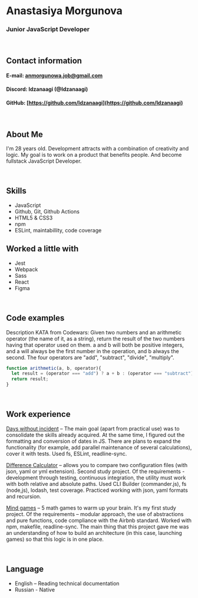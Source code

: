 # Anastasiya Morgunova
### Junior JavaScript Developer
<br>

## Contact information
#### E-mail: anmorgunowa.job@gmail.com
#### Discord: Idzanaagi (@Idzanaagi)
#### GitHub: [https://github.com/Idzanaagi](https://github.com/Idzanaagi)

<br>

## About Me
I'm 28 years old. Development attracts with a combination of creativity and logic. My goal is to work on a product that benefits people. And become fullstack JavaScript Developer. 

<br>

## Skills
- JavaScript
- Github, Git, Github Actions
- HTML5 & CSS3
- npm
- ESLint, maintabillity, code coverage

## Worked a little with
- Jest
- Webpack
- Sass
- React
- Figma

<br>

## Code examples
Description KATA from Codewars: Given two numbers and an arithmetic operator (the name of it, as a string), return the result of the two numbers having that operator used on them. a and b will both be positive integers, and a will always be the first number in the operation, and b always the second. The four operators are "add", "subtract", "divide", "multiply". 

```javascript
function arithmetic(a, b, operator){
  let result = (operator === "add") ? a + b : (operator === "subtract") ? a - b : (operator === "multiply") ? a * b : a / b;
  return result;
}
```

<br>

## Work experience

[Days without incident](https://github.com/Idzanaagi/daysWithoutIncident) – The main goal (apart from practical use) was to consolidate the skills already acquired. At the same time, I figured out the formatting and conversion of dates in JS. There are plans to expand the functionality (for example, add parallel maintenance of several calculations), cover it with tests. Used fs, ESLint, readline-sync.

[Difference Calculator](https://github.com/Idzanaagi/frontend-project-lvl2) – allows you to compare two configuration files (with json, yaml or yml extension). Second study project. Of the requirements - development through testing, continuous integration, the utility must work with both relative and absolute paths. Used CLI Builder (commander.js), fs (node,js), lodash, test coverage. Practiced working with json, yaml formats and recursion.

[Mind games](https://github.com/Idzanaagi/frontend-project-lvl1) – 5 math games to warm up your brain. It's my first study project. Of the requirements – modular approach, the use of abstractions and pure functions, code compliance with the Airbnb standard. Worked with npm, makefile, readline-sync. The main thing that this project gave me was an understanding of how to build an architecture (in this case, launching games) so that this logic is in one place.

<br>

## Language
- English – Reading technical documentation
- Russian - Native